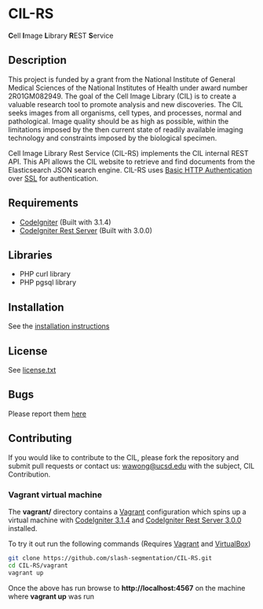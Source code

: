 [vagrant]: https://www.vagrantup.com/
[virtualbox]: https://www.virtualbox.org/wiki/VirtualBox
[codeigniter]: https://codeigniter.com/
[codeigniterrest]: https://github.com/chriskacerguis/codeigniter-restserver

# CIL-RS
**C**ell **I**mage **L**ibrary **R**EST **S**ervice

## Description
This project is funded by a grant from the National Institute of General Medical Sciences of the National Institutes of 
Health under award number 2R01GM082949. The goal of the Cell Image Library (CIL) is to create a valuable research tool 
to promote analysis and new discoveries. The CIL seeks images from all organisms, cell types, and processes, normal 
and pathological. Image quality should be as high as possible, within the limitations imposed by the then current state of readily available imaging technology 
and constraints imposed by the biological specimen.

Cell Image Library Rest Service (CIL-RS) implements the CIL internal REST API. This API allows the CIL website to 
retrieve and find documents from the Elasticsearch JSON search engine. CIL-RS uses [Basic HTTP Authentication](https://en.wikipedia.org/wiki/Basic_access_authentication) 
over [SSL](https://en.wikipedia.org/wiki/Transport_Layer_Security) for authentication.

## Requirements
* [CodeIgniter][codeigniter] (Built with 3.1.4)
* [CodeIgniter Rest Server][codeigniterrest] (Built with 3.0.0)

## Libraries
* PHP curl library
* PHP pgsql library

## Installation
See the [installation instructions](https://github.com/slash-segmentation/CIL-RS/wiki/How_to_deploy)

## License
See [license.txt](https://github.com/slash-segmentation/CIL-RS/blob/master/LICENSE.txt)

## Bugs
Please report them [here](https://github.com/slash-segmentation/CIL-RS/issues)

## Contributing
If you would like to contribute to the CIL, please fork the repository and submit pull requests or contact us: wawong@ucsd.edu with the subject, CIL Contribution.

### Vagrant virtual machine
The **vagrant/** directory contains a [Vagrant][vagrant] configuration which spins up a virtual
machine with [CodeIgniter 3.1.4][codeigniter] and [CodeIgniter Rest Server 3.0.0][codeigniterrest] installed.

To try it out run the following commands (Requires [Vagrant][vagrant] and [VirtualBox][virtualbox])

```Bash
git clone https://github.com/slash-segmentation/CIL-RS.git
cd CIL-RS/vagrant
vagrant up
```
Once the above has run browse to **http://localhost:4567** on the machine where **vagrant up** was run






